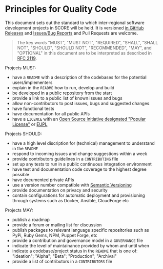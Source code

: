 # Principles for Quality Code

This document sets out the standard to which inter-regional software development projects in SCORE will be held. It is versioned [in GitHub Releases](https://github.com/score-project/quality-code/releases) and [Issues/Bug Reports](https://github.com/score-project/quality-code/issues) and Pull Requests are welcome.

> The key words "MUST", "MUST NOT", "REQUIRED", "SHALL", "SHALL NOT", "SHOULD", "SHOULD NOT", "RECOMMENDED",  "MAY", and "OPTIONAL" in this document are to be interpreted as described in [RFC 2119](https://tools.ietf.org/html/rfc2119).

Projects MUST:

* have a `README` with a description of the codebases for the potential users/implementers
* explain in the `README` how to run, develop and build
* be developed in a public repository from the start
* provide a link to a public list of known issues and bugs
* allow non-contributors to post issues, bugs and suggested changes
* have functional tests
* have documentation for all public APIs
* have a `LICENCE` with an [Open Source Initiative designated "Popular License"](https://opensource.org/licenses/category) or [EUPL](https://eupl.eu/)

Projects SHOULD:

* have a high level discription for (technical) management to understand in the `README`
* respond to incoming issues and change suggestions within a week
* provide contributors guidelines in a `CONTRIBUTING` file
* set up any tests to run in a public continuous integration environment
* have test and documentation code coverage to the highest degree possible
* have documented private APIs
* use a version number compatible with [Semantic Versioning](https://semver.org/)
* provide documentation on privacy and security
* contain configurations for automatic deployment and provisioning through systems such as Docker, Ansible, CloudForge etc

Projects MAY:

* publish a roadmap
* provide a forum or mailing list for discussion
* publish packages to relevant language specific repositories such as PyPi, Ruby Gems, NPM, Puppet Forge, etc
* provide a contribution and governance model in a `GOVERNANCE` file
* indicate the level of maintainance provided by whom and until when
* indicate a codebase/project status in the `README` that is one of: "Ideation"; "Alpha"; "Beta"; "Production"; "Archival"
* provide a list of contributors in a `CONTRIBUTORS` file
